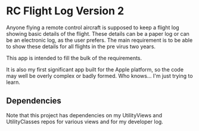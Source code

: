 # RC Flight Log Version 2
Anyone flying a remote control aircraft is supposed to keep a flight log showing
basic details of the flight. These details can be a paper log or can be an electronic
log, as the user prefers. The main requirement is to be able to show these details for
all flights in the pre virus two years.

This app is intended to fill the bulk of the requirements. 

It is also my first significant app built for the Apple platform, so the code may well be
overly complex or badly formed. Who knows... I'm just trying to learn.

## Dependencies

Note that this project has dependencies on my UtilityViews and UtilityClasses repos for various 
views and for my developer log.
